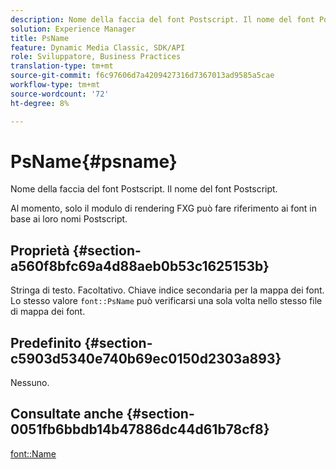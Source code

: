 ```yaml
---
description: Nome della faccia del font Postscript. Il nome del font Postscript.
solution: Experience Manager
title: PsName
feature: Dynamic Media Classic, SDK/API
role: Sviluppatore, Business Practices
translation-type: tm+mt
source-git-commit: f6c97606d7a4209427316d7367013ad9585a5cae
workflow-type: tm+mt
source-wordcount: '72'
ht-degree: 8%

---
```



# PsName{#psname}

Nome della faccia del font Postscript. Il nome del font Postscript.

Al momento, solo il modulo di rendering FXG può fare riferimento ai font in base ai loro nomi Postscript.

## Proprietà {#section-a560f8bfc69a4d88aeb0b53c1625153b}

Stringa di testo. Facoltativo. Chiave indice secondaria per la mappa dei font. Lo stesso valore `font::PsName` può verificarsi una sola volta nello stesso file di mappa dei font.

## Predefinito {#section-c5903d5340e740b69ec0150d2303a893}

Nessuno.

## Consultate anche {#section-0051fb6bbdb14b47886dc44d61b78cf8}

[font::Name](/help/aem-is-ir-api/is-api/image-catalog/image-serving-api-ref/c-image-catalog-reference/c-font-map-reference/r-name-font.md)
